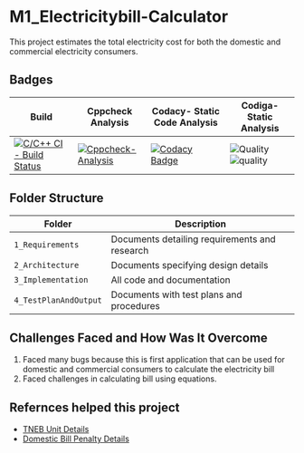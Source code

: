# M1_Electricitybill-Calculator
This project estimates the total electricity cost for both the domestic and commercial electricity consumers.


## Badges

Build | Cppcheck Analysis | Codacy- Static Code Analysis | Codiga- Static Analysis
-----------------| -----------------| --------------| ------------
[![C/C++ CI - Build Status](https://github.com/Pranesh-here/M1_Electricitybill-Calculator/actions/workflows/c-cpp.yml/badge.svg)](https://github.com/Pranesh-here/M1_Electricitybill-Calculator/actions/workflows/c-cpp.yml) | [![Cppcheck-Analysis](https://github.com/Pranesh-here/M1_Electricitybill-Calculator/actions/workflows/cppcheck-analysis.yml/badge.svg)](https://github.com/Pranesh-here/M1_Electricitybill-Calculator/actions/workflows/cppcheck-analysis.yml) | [![Codacy Badge](https://app.codacy.com/project/badge/Grade/4b69b152444744fca59f23ac4332f730)](https://www.codacy.com/gh/Pranesh-here/M1_Electricitybill-Calculator/dashboard?utm_source=github.com&amp;utm_medium=referral&amp;utm_content=Pranesh-here/M1_Electricitybill-Calculator&amp;utm_campaign=Badge_Grade) | ![Quality](https://api.codiga.io/project/32253/status/svg) ![quality](https://api.codiga.io/project/32253/score/svg)



## Folder Structure
Folder             | Description
-------------------| -----------------------------------------
`1_Requirements`   | Documents detailing requirements and research
`2_Architecture`         | Documents specifying design details
`3_Implementation` | All code and documentation
`4_TestPlanAndOutput`      | Documents with test plans and procedures


## Challenges Faced and How Was It Overcome

1. Faced many bugs because this is first application that can be used for domestic and commercial consumers to calculate the electricity bill
2. Faced challenges in calculating bill using equations.


## Refernces helped this project

* [TNEB Unit Details](https://www.electrical4u.net/calculator/tneb-bill-calculator-tneb-reading-calculator/)
* [Domestic Bill Penalty Details](https://www.mobikwik.com/tneb-tamilnadu-electricity-bill-payment#:~:text=What%20is%20the%20penalty%20for,Nadu%20Electricity%20Supply%20Code%2C%202004.)

